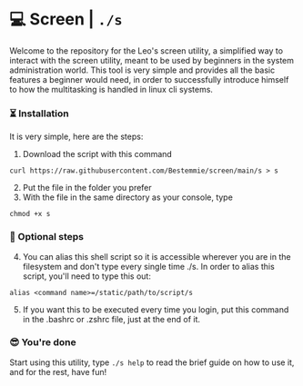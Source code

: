 # 💻 Screen | ```./s```

Welcome to the repository for the Leo's screen utility, a simplified way to interact with the screen utility, meant to be used by beginners in the system administration world. This tool is very simple and provides all the basic features a beginner would need, in order to successfully introduce himself to how the multitasking is handled in linux cli systems.



### ⏳ Installation

It is very simple, here are the steps:
  1. Download the script with this command
```shell
curl https://raw.githubusercontent.com/Bestemmie/screen/main/s > s
```
  2. Put the file in the folder you prefer
  3. With the file in the same directory as your console, type
```shell
chmod +x s
```
### 🔧 Optional steps
  4. You can alias this shell script so it is accessible wherever you are in the filesystem and don't type every single time ./s. In order to alias this script, you'll need to type this out:
```shell
alias <command name>=/static/path/to/script/s
```
  5. If you want this to be executed every time you login, put this command in the .bashrc or .zshrc file, just at the end of it.

### 😎 You're done

Start using this utility, type ```./s help``` to read the brief guide on how to use it, and for the rest, have fun!

